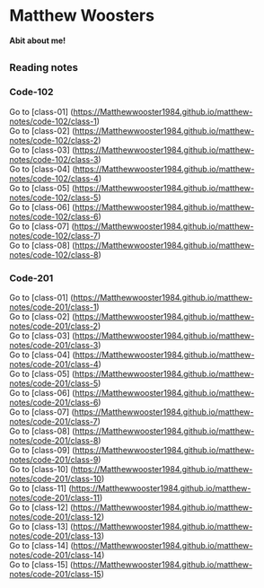   # Matthew Woosters #
 
  
  **Abit about me!**
  
  
  
  
  
   ## <sub>Reading notes</sub> ##
  
 ### Code-102 
Go to [class-01]  (https://Matthewwooster1984.github.io/matthew-notes/code-102/class-1)     
Go to [class-02]  (https://Matthewwooster1984.github.io/matthew-notes/code-102/class-2)         
Go to [class-03]  (https://Matthewwooster1984.github.io/matthew-notes/code-102/class-3)   
Go to [class-04]  (https://Matthewwooster1984.github.io/matthew-notes/code-102/class-4)  
Go to [class-05]  (https://Matthewwooster1984.github.io/matthew-notes/code-102/class-5)  
Go to [class-06]  (https://Matthewwooster1984.github.io/matthew-notes/code-102/class-6)  
Go to [class-07]  (https://Matthewwooster1984.github.io/matthew-notes/code-102/class-7)  
Go to [class-08]  (https://Matthewwooster1984.github.io/matthew-notes/code-102/class-8)  

 ### Code-201
Go to [class-01]  (https://Matthewwooster1984.github.io/matthew-notes/code-201/class-1)  
Go to [class-02]  (https://Matthewwooster1984.github.io/matthew-notes/code-201/class-2)  
Go to [class-03]  (https://Matthewwooster1984.github.io/matthew-notes/code-201/class-3)  
Go to [class-04]  (https://Matthewwooster1984.github.io/matthew-notes/code-201/class-4)  
Go to [class-05]  (https://Matthewwooster1984.github.io/matthew-notes/code-201/class-5)  
Go to [class-06]  (https://Matthewwooster1984.github.io/matthew-notes/code-201/class-6)  
Go to [class-07]  (https://Matthewwooster1984.github.io/matthew-notes/code-201/class-7)  
Go to [class-08]  (https://Matthewwooster1984.github.io/matthew-notes/code-201/class-8)  
Go to [class-09]  (https://Matthewwooster1984.github.io/matthew-notes/code-201/class-9)  
Go to [class-10]  (https://Matthewwooster1984.github.io/matthew-notes/code-201/class-10)  
Go to [class-11]  (https://Matthewwooster1984.github.io/matthew-notes/code-201/class-11)  
Go to [class-12]  (https://Matthewwooster1984.github.io/matthew-notes/code-201/class-12)  
Go to [class-13]  (https://Matthewwooster1984.github.io/matthew-notes/code-201/class-13)  
Go to [class-14]  (https://Matthewwooster1984.github.io/matthew-notes/code-201/class-14)  
Go to [class-15]  (https://Matthewwooster1984.github.io/matthew-notes/code-201/class-15)  
